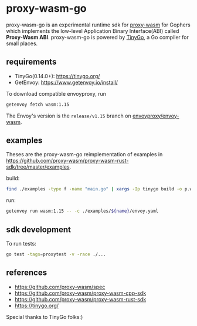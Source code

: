 # proxy-wasm-go

proxy-wasm-go is an experimental runtime sdk for
 [proxy-wasm](https://github.com/proxy-wasm/spec) for Gophers which implements
 the low-level Application Binary Interface(ABI) called __Proxy-Wasm ABI__.
proxy-wasm-go is powered by [TinyGo](https://tinygo.org/), a Go compiler for small places.


## requirements

- TinyGo(0.14.0+): https://tinygo.org/
- GetEnvoy: https://www.getenvoy.io/install/

To download compatible envoyproxy, run
```bash
getenvoy fetch wasm:1.15
```

The Envoy's version is the `release/v1.15`
 branch on [envoyproxy/envoy-wasm](https://github.com/envoyproxy/envoy-wasm/tree/release/v1.15).

## examples
Theses are the proxy-wasm-go reimplementation of examples in https://github.com/proxy-wasm/proxy-wasm-rust-sdk/tree/master/examples.

build:

```bash
find ./examples -type f -name "main.go" | xargs -Ip tinygo build -o p.wasm -target=wasm -wasm-abi=generic p
```

run:

```bash
getenvoy run wasm:1.15 -- -c ./examples/${name}/envoy.yaml
``` 

## sdk development

To run tests:

```bash
go test -tags=proxytest -v -race ./...
```

## references

- https://github.com/proxy-wasm/spec
- https://github.com/proxy-wasm/proxy-wasm-cpp-sdk
- https://github.com/proxy-wasm/proxy-wasm-rust-sdk
- https://tinygo.org/


Special thanks to TinyGo folks:)
